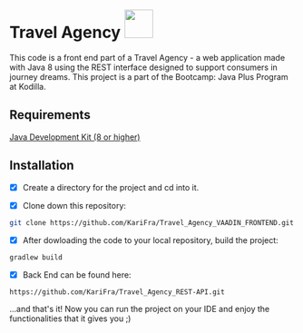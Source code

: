 # Travel Agency <img src="https://image.flaticon.com/icons/svg/2990/2990507.svg" width="50" height="50"> 
  
This code is a front end part of a Travel Agency - a web application made with Java 8 using the REST interface designed to support consumers in journey dreams. 
This project is a part of the Bootcamp: Java Plus Program at Kodilla.

## Requirements

[Java Development Kit (8 or higher)](https://www.oracle.com/java/technologies/javase-jdk8-downloads.html)


## Installation

-[x] Create a directory for the project and cd into it.

-[x] Clone down this repository:

```bash
git clone https://github.com/KariFra/Travel_Agency_VAADIN_FRONTEND.git
```
-[x] After dowloading the code to your local repository, build the project:

```bash
gradlew build
```
-[x] Back End  can be found here: 

```bash
https://github.com/KariFra/Travel_Agency_REST-API.git
```

...and that's it! Now you can run the project on your IDE and enjoy the functionalities that it gives you ;)

